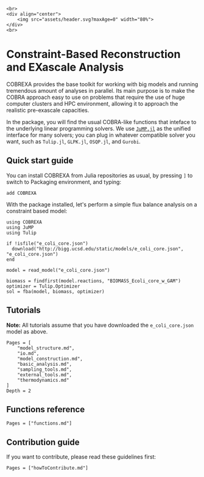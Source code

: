```@raw html
<br>
<div align="center">
    <img src="assets/header.svg?maxAge=0" width="80%">
</div>
<br>
```

# Constraint-Based Reconstruction and EXascale Analysis

COBREXA provides the base toolkit for working with big models and running
tremendous amount of analyses in parallel. Its main purpose is to make the
COBRA approach easy to use on problems that require the use of huge computer
clusters and HPC environment, allowing it to approach the realistic
pre-exascale capacities.

In the package, you will find the usual COBRA-like functions that inteface to
the underlying linear programming solvers. We use
[`JuMP.jl`](https://github.com/jump-dev/JuMP.jl) as the unified interface for
many solvers; you can plug in whatever compatible solver you want, such as
`Tulip.jl`, `GLPK.jl`, `OSQP.jl`, and `Gurobi`.

## Quick start guide

You can install COBREXA from Julia repositories as usual, by pressing `]` to switch to Packaging environment, and typing:
```
add COBREXA
```

With the package installed, let's perform a simple flux balance analysis on a constraint based model:

```@example intro
using COBREXA
using JuMP
using Tulip

if !isfile("e_coli_core.json")
  download("http://bigg.ucsd.edu/static/models/e_coli_core.json", "e_coli_core.json")
end

model = read_model("e_coli_core.json")

biomass = findfirst(model.reactions, "BIOMASS_Ecoli_core_w_GAM")
optimizer = Tulip.Optimizer
sol = fba(model, biomass, optimizer)
```

## Tutorials

**Note:** All tutorials assume that you have downloaded the `e_coli_core.json`
model as above.

```@contents
Pages = [
    "model_structure.md",
    "io.md",
    "model_construction.md",
    "basic_analysis.md",
    "sampling_tools.md",
    "external_tools.md",
    "thermodynamics.md"
]
Depth = 2
```

## Functions reference

```@contents
Pages = ["functions.md"]
```

## Contribution guide

If you want to contribute, please read these guidelines first:

```@contents
Pages = ["howToContribute.md"]
```
